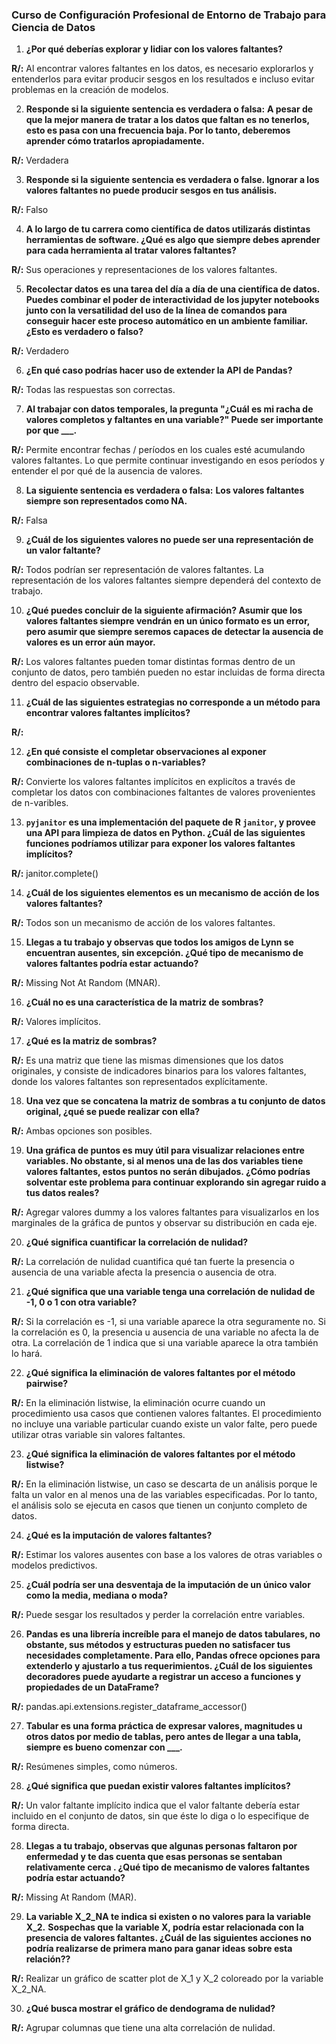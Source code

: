 ### Curso de Configuración Profesional de Entorno de Trabajo para Ciencia de Datos

1. **¿Por qué deberías explorar y lidiar con los valores faltantes?**

**R/:** Al encontrar valores faltantes en los datos, es necesario explorarlos y entenderlos para evitar producir sesgos en los resultados e incluso evitar problemas en la creación de modelos.

2. **Responde si la siguiente sentencia es verdadera o falsa:**
**A pesar de que la mejor manera de tratar a los datos que faltan es no tenerlos, esto es pasa con una frecuencia baja. Por lo tanto, deberemos aprender cómo tratarlos apropiadamente.**

**R/:** Verdadera

3. **Responde si la siguiente sentencia es verdadera o false. Ignorar a los valores faltantes no puede producir sesgos en tus análisis.**

**R/:** Falso

4. **A lo largo de tu carrera como científica de datos utilizarás distintas herramientas de software. ¿Qué es algo que siempre debes aprender para cada herramienta al tratar valores faltantes?**

**R/:** Sus operaciones y representaciones de los valores faltantes.

5. **Recolectar datos es una tarea del día a día de una científica de datos. Puedes combinar el poder de interactividad de los jupyter notebooks junto con la versatilidad del uso de la línea de comandos para conseguir hacer este proceso automático en un ambiente familiar. ¿Esto es verdadero o falso?**

**R/:** Verdadero

6. **¿En qué caso podrías hacer uso de extender la API de Pandas?**

**R/:** Todas las respuestas son correctas.

7. **Al trabajar con datos temporales, la pregunta "¿Cuál es mi racha de valores completos y faltantes en una variable?" Puede ser importante por que ___.**

**R/:** Permite encontrar fechas / períodos en los cuales esté acumulando valores faltantes. Lo que permite continuar investigando en esos períodos y entender el por qué de la ausencia de valores.

8. **La siguiente sentencia es verdadera o falsa:**
**Los valores faltantes siempre son representados como NA.**

**R/:** Falsa

9. **¿Cuál de los siguientes valores no puede ser una representación de un valor faltante?**

**R/:** Todos podrían ser representación de valores faltantes. La representación de los valores faltantes siempre dependerá del contexto de trabajo.

10. **¿Qué puedes concluir de la siguiente afirmación? Asumir que los valores faltantes siempre vendrán en un único formato es un error, pero asumir que siempre seremos capaces de detectar la ausencia de valores es un error aún mayor.**

**R/:** Los valores faltantes pueden tomar distintas formas dentro de un conjunto de datos, pero también pueden no estar incluidas de forma directa dentro del espacio observable.

11. **¿Cuál de las siguientes estrategias no corresponde a un método para encontrar valores faltantes implícitos?**

**R/:** 

12. **¿En qué consiste el completar observaciones al exponer combinaciones de n-tuplas o n-variables?**

**R/:** Convierte los valores faltantes implícitos en explicítos a través de completar los datos con combinaciones faltantes de valores provenientes de n-varibles.

13. **`pyjanitor` es una implementación del paquete de R `janitor`, y provee una API para limpieza de datos en Python. ¿Cuál de las siguientes funciones podríamos utilizar para exponer los valores faltantes implícitos?**

**R/:** janitor.complete()

14. **¿Cuál de los siguientes elementos es un mecanismo de acción de los valores faltantes?**

**R/:** Todos son un mecanismo de acción de los valores faltantes.

15. **Llegas a tu trabajo y observas que todos los amigos de Lynn se encuentran ausentes, sin excepción. ¿Qué tipo de mecanismo de valores faltantes podría estar actuando?**

**R/:** Missing Not At Random (MNAR).

16. **¿Cuál no es una característica de la matriz de sombras?**

**R/:** Valores implícitos.

17. **¿Qué es la matriz de sombras?**

**R/:** Es una matriz que tiene las mismas dimensiones que los datos originales, y consiste de indicadores binarios para los valores faltantes, donde los valores faltantes son representados explícitamente.

18. **Una vez que se concatena la matriz de sombras a tu conjunto de datos original, ¿qué se puede realizar con ella?**

**R/:** Ambas opciones son posibles.

19. **Una gráfica de puntos es muy útil para visualizar relaciones entre variables. No obstante, si al menos una de las dos variables tiene valores faltantes, estos puntos no serán dibujados. ¿Cómo podrías solventar este problema para continuar explorando sin agregar ruido a tus datos reales?**

**R/:** Agregar valores dummy a los valores faltantes para visualizarlos en los marginales de la gráfica de puntos y observar su distribución en cada eje.

20. **¿Qué significa cuantificar la correlación de nulidad?**

**R/:** La correlación de nulidad cuantifica qué tan fuerte la presencia o ausencia de una variable afecta la presencia o ausencia de otra.

21. **¿Qué significa que una variable tenga una correlación de nulidad de -1, 0 o 1 con otra variable?**

**R/:** Si la correlación es -1, si una variable aparece la otra seguramente no. Si la correlación es 0, la presencia u ausencia de una variable no afecta la de otra. La correlación de 1 indica que si una variable aparece la otra también lo hará.

22. **¿Qué significa la eliminación de valores faltantes por el método pairwise?**

**R/:** En la eliminación listwise, la eliminación ocurre cuando un procedimiento usa casos que contienen valores faltantes. El procedimiento no incluye una variable particular cuando existe un valor falte, pero puede utilizar otras variable sin valores faltantes.

23. **¿Qué significa la eliminación de valores faltantes por el método listwise?**

**R/:** En la eliminación listwise, un caso se descarta de un análisis porque le falta un valor en al menos una de las variables especificadas. Por lo tanto, el análisis solo se ejecuta en casos que tienen un conjunto completo de datos.

24. **¿Qué es la imputación de valores faltantes?**

**R/:** Estimar los valores ausentes con base a los valores de otras variables o modelos predictivos.

25. **¿Cuál podría ser una desventaja de la imputación de un único valor como la media, mediana o moda?**

**R/:** Puede sesgar los resultados y perder la correlación entre variables.

26. **Pandas es una librería increíble para el manejo de datos tabulares, no obstante, sus métodos y estructuras pueden no satisfacer tus necesidades completamente. Para ello, Pandas ofrece opciones para extenderlo y ajustarlo a tus requerimientos. ¿Cuál de los siguientes decoradores puede ayudarte a registrar un acceso a funciones y propiedades de un DataFrame?**

**R/:** pandas.api.extensions.register_dataframe_accessor()

27. **Tabular es una forma práctica de expresar valores, magnitudes u otros datos por medio de tablas, pero antes de llegar a una tabla, siempre es bueno comenzar con ___.**

**R/:** Resúmenes simples, como números.

28. **¿Qué significa que puedan existir valores faltantes implícitos?**

**R/:** Un valor faltante implícito indica que el valor faltante debería estar incluido en el conjunto de datos, sin que éste lo diga o lo especifique de forma directa.

28. **Llegas a tu trabajo, observas que algunas personas faltaron por enfermedad y te das cuenta que esas personas se sentaban relativamente cerca . ¿Qué tipo de mecanismo de valores faltantes podría estar actuando?**

**R/:** Missing At Random (MAR).

29. **La variable X_2_NA te indica si existen o no valores para la variable X_2.**
**Sospechas que la variable X, podría estar relacionada con la presencia de valores faltantes. ¿Cuál de las siguientes acciones no podría realizarse de primera mano para ganar ideas sobre esta relación??**

**R/:** Realizar un gráfico de scatter plot de X_1 y X_2 coloreado por la variable X_2_NA.

30. **¿Qué busca mostrar el gráfico de dendograma de nulidad?**

**R/:** Agrupar columnas que tiene una alta correlación de nulidad.